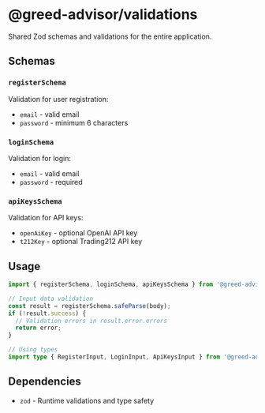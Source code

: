 # @greed-advisor/validations

Shared Zod schemas and validations for the entire application.

## Schemas

### `registerSchema`

Validation for user registration:

- `email` - valid email
- `password` - minimum 6 characters

### `loginSchema`

Validation for login:

- `email` - valid email
- `password` - required

### `apiKeysSchema`

Validation for API keys:

- `openAiKey` - optional OpenAI API key
- `t212Key` - optional Trading212 API key

## Usage

```typescript
import { registerSchema, loginSchema, apiKeysSchema } from '@greed-advisor/validations';

// Input data validation
const result = registerSchema.safeParse(body);
if (!result.success) {
  // Validation errors in result.error.errors
  return error;
}

// Using types
import type { RegisterInput, LoginInput, ApiKeysInput } from '@greed-advisor/validations';
```

## Dependencies

- `zod` - Runtime validations and type safety
